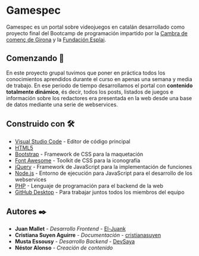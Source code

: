 # Gamespec

Gamespec es un portal sobre videojuegos en catalán desarrollado como proyecto final del Bootcamp de programación impartido por la [Cambra de començ de Girona](https://www.cambragirona.cat) y la [Fundación Esplai](https://fundacionesplai.org).

## Comenzando 🚀

En este proyecto grupal tuvimos que poner en práctica todos los conocimientos aprendidos durante el curso en apenas una semana y media de trabajo. 
En ese periodo de tiempo desarrollamos el portal con **contenido totalmente dinámico**, és decir, todos los posts, listados de juegos e información 
sobre los redactores era presentada en la web desde una base de datos mediante una serie de webservices. 

## Construido con 🛠️

* [Visual Studio Code](https://code.visualstudio.com) - Editor de código principal
* [HTML5](https://developers.google.com/web/)  
* [Bootstrap](http://getbootstrap.com/) - Framework de CSS para la maquetación
* [Font Awesome](https://fontawesome.com) - Toolkit de CSS para la iconografía
* [jQuery](https://jquery.com/) - Framework de JavaScript para la implementación de funciones
* [Node.js](https://nodejs.org/) - Entorno de ejecución para JavaScript para el desarrollo de los webservices
* [PHP](https://www.php.net) - Lenguaje de programación para el backend de la web
* [GitHub Desktop](https://desktop.github.com) - Para trabajar juntos todos los miembros del equipo

## Autores ✒️

* **Juan Mallet** - *Desarrollo Frontend* - [El-Juank](https://github.com/El-Juank)
* **Cristiana Suyen Aguirre** - *Documentación* - [cristianasuyen](https://github.com/cristianasuyen)
* **Musta Essousy** - *Desarrollo Backend* - [DevSaya](https://github.com/DevSaya)
* **Néstor Alonso** - *Creación de contenido*
